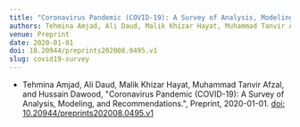 ```yaml
---
title: "Coronavirus Pandemic (COVID-19): A Survey of Analysis, Modeling, and Recommendations"
authors: Tehmina Amjad, Ali Daud, Malik Khizar Hayat, Muhammad Tanvir Afzal, and Hussain Dawood
venue: Preprint
date: 2020-01-01
doi: 10.20944/preprints202008.0495.v1
slug: covid19-survey
---
```


- Tehmina Amjad, Ali Daud, Malik Khizar Hayat, Muhammad Tanvir Afzal, and Hussain Dawood, "Coronavirus Pandemic (COVID-19): A Survey of Analysis, Modeling, and Recommendations.", Preprint, 2020-01-01. [doi: 10.20944/preprints202008.0495.v1](10.20944/preprints202008.0495.v1)
